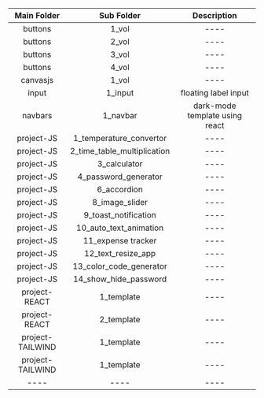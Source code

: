 | Main Folder | Sub Folder | Description | 
| 	:-----:	  | 	:-----:	 | 	:-----:	 | 
| 	buttons	  | 	1_vol	 | 	----	 | 
| 	buttons	  | 	2_vol	 | 	----	 | 
| 	buttons	  | 	3_vol	 | 	----	 | 
| 	buttons	  | 	4_vol	 | 	----	 |
| 	canvasjs	  | 	1_vol	 | 	----	 |
| 	input	  | 	1_input	 | 	floating label input	 |
| 	navbars	  | 	1_navbar	 | dark-mode template using react	 |
| 	project-JS  | 	1_temperature_convertor	 | ----	 |
| 	project-JS  | 	2_time_table_multiplication	 | ----	 |
| 	project-JS  | 	3_calculator	 | ----	 |
| 	project-JS  | 	4_password_generator	 | ----	 |
| 	project-JS  | 	6_accordion	 | ----	 |
| 	project-JS  | 	8_image_slider	 | ----	 |
| 	project-JS  | 	9_toast_notification	 | ----	 |
| 	project-JS  | 	10_auto_text_animation	 | ----	 |
| 	project-JS  | 	11_expense tracker	 | ----	 |
| 	project-JS  | 	12_text_resize_app	 | ----	 |
| 	project-JS  | 	13_color_code_generator	 | ----	 |
| 	project-JS  | 	14_show_hide_password	 | ----	 |
| 	project-REACT | 	1_template	 | ----	 |
| 	project-REACT | 	2_template	 | ----	 |
| 	project-TAILWIND | 	1_template	 | ----	 |
| 	project-TAILWIND | 	1_template	 | ----	 |
| 	---- | 	----	 | ----	 |
